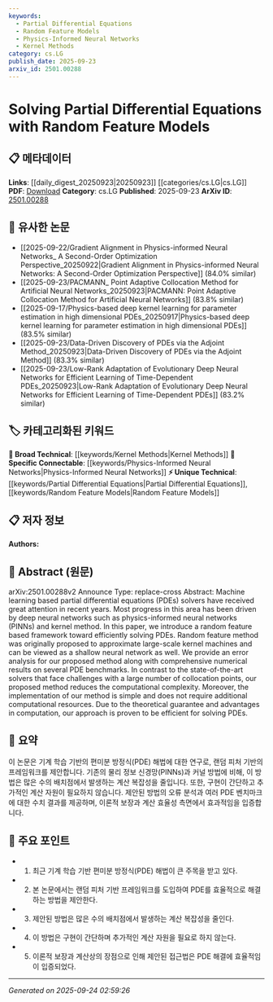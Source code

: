 ```yaml
---
keywords:
  - Partial Differential Equations
  - Random Feature Models
  - Physics-Informed Neural Networks
  - Kernel Methods
category: cs.LG
publish_date: 2025-09-23
arxiv_id: 2501.00288
---
```


<!-- KEYWORD_LINKING_METADATA:
{
  "processed_timestamp": "2025-09-24T02:59:26.648939",
  "vocabulary_version": "1.0",
  "selected_keywords": [
    "Partial Differential Equations",
    "Random Feature Models",
    "Physics-Informed Neural Networks",
    "Kernel Methods"
  ],
  "rejected_keywords": [],
  "similarity_scores": {
    "Partial Differential Equations": 0.8,
    "Random Feature Models": 0.78,
    "Physics-Informed Neural Networks": 0.79,
    "Kernel Methods": 0.75
  },
  "extraction_method": "AI_prompt_based",
  "budget_applied": true,
  "candidates_json": {
    "candidates": [
      {
        "surface": "partial differential equations",
        "canonical": "Partial Differential Equations",
        "aliases": [
          "PDEs"
        ],
        "category": "unique_technical",
        "rationale": "Central to the paper's focus, linking to mathematical modeling and simulation topics.",
        "novelty_score": 0.65,
        "connectivity_score": 0.78,
        "specificity_score": 0.85,
        "link_intent_score": 0.8
      },
      {
        "surface": "random feature models",
        "canonical": "Random Feature Models",
        "aliases": [
          "random feature method"
        ],
        "category": "unique_technical",
        "rationale": "Introduces a novel approach for solving PDEs, distinct from existing methods.",
        "novelty_score": 0.7,
        "connectivity_score": 0.72,
        "specificity_score": 0.8,
        "link_intent_score": 0.78
      },
      {
        "surface": "physics-informed neural networks",
        "canonical": "Physics-Informed Neural Networks",
        "aliases": [
          "PINNs"
        ],
        "category": "specific_connectable",
        "rationale": "Relevant for connecting to other works using neural networks for solving PDEs.",
        "novelty_score": 0.55,
        "connectivity_score": 0.85,
        "specificity_score": 0.82,
        "link_intent_score": 0.79
      },
      {
        "surface": "kernel method",
        "canonical": "Kernel Methods",
        "aliases": [
          "kernel machines"
        ],
        "category": "broad_technical",
        "rationale": "Provides a foundational comparison for the proposed method.",
        "novelty_score": 0.5,
        "connectivity_score": 0.8,
        "specificity_score": 0.65,
        "link_intent_score": 0.75
      }
    ],
    "ban_list_suggestions": [
      "method",
      "implementation",
      "results"
    ]
  },
  "decisions": [
    {
      "candidate_surface": "partial differential equations",
      "resolved_canonical": "Partial Differential Equations",
      "decision": "linked",
      "scores": {
        "novelty": 0.65,
        "connectivity": 0.78,
        "specificity": 0.85,
        "link_intent": 0.8
      }
    },
    {
      "candidate_surface": "random feature models",
      "resolved_canonical": "Random Feature Models",
      "decision": "linked",
      "scores": {
        "novelty": 0.7,
        "connectivity": 0.72,
        "specificity": 0.8,
        "link_intent": 0.78
      }
    },
    {
      "candidate_surface": "physics-informed neural networks",
      "resolved_canonical": "Physics-Informed Neural Networks",
      "decision": "linked",
      "scores": {
        "novelty": 0.55,
        "connectivity": 0.85,
        "specificity": 0.82,
        "link_intent": 0.79
      }
    },
    {
      "candidate_surface": "kernel method",
      "resolved_canonical": "Kernel Methods",
      "decision": "linked",
      "scores": {
        "novelty": 0.5,
        "connectivity": 0.8,
        "specificity": 0.65,
        "link_intent": 0.75
      }
    }
  ]
}
-->

# Solving Partial Differential Equations with Random Feature Models

## 📋 메타데이터

**Links**: [[daily_digest_20250923|20250923]] [[categories/cs.LG|cs.LG]]
**PDF**: [Download](https://arxiv.org/pdf/2501.00288.pdf)
**Category**: cs.LG
**Published**: 2025-09-23
**ArXiv ID**: [2501.00288](https://arxiv.org/abs/2501.00288)

## 🔗 유사한 논문
- [[2025-09-22/Gradient Alignment in Physics-informed Neural Networks_ A Second-Order Optimization Perspective_20250922|Gradient Alignment in Physics-informed Neural Networks: A Second-Order Optimization Perspective]] (84.0% similar)
- [[2025-09-23/PACMANN_ Point Adaptive Collocation Method for Artificial Neural Networks_20250923|PACMANN: Point Adaptive Collocation Method for Artificial Neural Networks]] (83.8% similar)
- [[2025-09-17/Physics-based deep kernel learning for parameter estimation in high dimensional PDEs_20250917|Physics-based deep kernel learning for parameter estimation in high dimensional PDEs]] (83.5% similar)
- [[2025-09-23/Data-Driven Discovery of PDEs via the Adjoint Method_20250923|Data-Driven Discovery of PDEs via the Adjoint Method]] (83.3% similar)
- [[2025-09-23/Low-Rank Adaptation of Evolutionary Deep Neural Networks for Efficient Learning of Time-Dependent PDEs_20250923|Low-Rank Adaptation of Evolutionary Deep Neural Networks for Efficient Learning of Time-Dependent PDEs]] (83.2% similar)

## 🏷️ 카테고리화된 키워드
**🧠 Broad Technical**: [[keywords/Kernel Methods|Kernel Methods]]
**🔗 Specific Connectable**: [[keywords/Physics-Informed Neural Networks|Physics-Informed Neural Networks]]
**⚡ Unique Technical**: [[keywords/Partial Differential Equations|Partial Differential Equations]], [[keywords/Random Feature Models|Random Feature Models]]

## 📋 저자 정보

**Authors:** 

## 📄 Abstract (원문)

arXiv:2501.00288v2 Announce Type: replace-cross 
Abstract: Machine learning based partial differential equations (PDEs) solvers have received great attention in recent years. Most progress in this area has been driven by deep neural networks such as physics-informed neural networks (PINNs) and kernel method. In this paper, we introduce a random feature based framework toward efficiently solving PDEs. Random feature method was originally proposed to approximate large-scale kernel machines and can be viewed as a shallow neural network as well. We provide an error analysis for our proposed method along with comprehensive numerical results on several PDE benchmarks. In contrast to the state-of-the-art solvers that face challenges with a large number of collocation points, our proposed method reduces the computational complexity. Moreover, the implementation of our method is simple and does not require additional computational resources. Due to the theoretical guarantee and advantages in computation, our approach is proven to be efficient for solving PDEs.

## 📝 요약

이 논문은 기계 학습 기반의 편미분 방정식(PDE) 해법에 대한 연구로, 랜덤 피처 기반의 프레임워크를 제안합니다. 기존의 물리 정보 신경망(PINNs)과 커널 방법에 비해, 이 방법은 많은 수의 배치점에서 발생하는 계산 복잡성을 줄입니다. 또한, 구현이 간단하고 추가적인 계산 자원이 필요하지 않습니다. 제안된 방법의 오류 분석과 여러 PDE 벤치마크에 대한 수치 결과를 제공하며, 이론적 보장과 계산 효율성 측면에서 효과적임을 입증합니다.

## 🎯 주요 포인트

- 1. 최근 기계 학습 기반 편미분 방정식(PDE) 해법이 큰 주목을 받고 있다.
- 2. 본 논문에서는 랜덤 피처 기반 프레임워크를 도입하여 PDE를 효율적으로 해결하는 방법을 제안한다.
- 3. 제안된 방법은 많은 수의 배치점에서 발생하는 계산 복잡성을 줄인다.
- 4. 이 방법은 구현이 간단하며 추가적인 계산 자원을 필요로 하지 않는다.
- 5. 이론적 보장과 계산상의 장점으로 인해 제안된 접근법은 PDE 해결에 효율적임이 입증되었다.


---

*Generated on 2025-09-24 02:59:26*